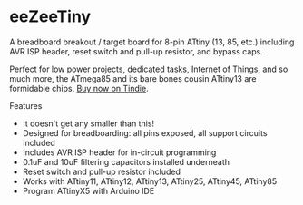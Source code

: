 # eeZeeTiny
A breadboard breakout / target board for 8-pin ATtiny (13, 85, etc.) including AVR ISP header, reset switch and pull-up resistor, and bypass caps. 

Perfect for low power projects, dedicated tasks, Internet of Things, and so much more, the ATmega85 and its bare bones cousin ATtiny13 are formidable chips. [Buy now on Tindie](https://www.tindie.com/products/bot_thoughts/eezee-tiny-breakout-programming-board-kit/).

Features
* It doesn't get any smaller than this!
* Designed for breadboarding: all pins exposed, all support circuits included
* Includes AVR ISP header for in-circuit programming
* 0.1uF and 10uF filtering capacitors installed underneath
* Reset switch and pull-up resistor included
* Works with ATtiny11, ATtiny12, ATtiny13, ATtiny25, ATtiny45, ATtiny85
* Program ATtinyX5 with Arduino IDE
